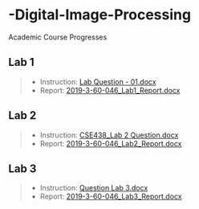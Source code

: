 # -Digital-Image-Processing
Academic Course Progresses

## Lab 1
> - Instruction: [Lab Question - 01.docx](https://github.com/Mi-Thun/Digital-Image-Processing/files/9839739/Lab.Question.-.01.docx)
> - Report: [2019-3-60-046_Lab1_Report.docx](https://github.com/Mi-Thun/Digital-Image-Processing/files/9839737/2019-3-60-046_Lab1_Report.docx)

## Lab 2
> - Instruction: [CSE438_Lab 2 Question.docx](https://github.com/Mi-Thun/Digital-Image-Processing/files/9875698/CSE438_Lab.2.Question.docx)
> - Report: [2019-3-60-046_Lab2_Report.docx](https://github.com/Mi-Thun/Digital-Image-Processing/files/9875694/2019-3-60-046_Lab2_Report.docx)

## Lab 3
> - Instruction: [Question Lab 3.docx](https://github.com/Mi-Thun/Digital-Image-Processing/files/9939852/Question.Lab.3.docx)
> - Report: [2019-3-60-046_Lab3_Report.docx](https://github.com/Mi-Thun/Digital-Image-Processing/files/9939850/2019-3-60-046_Lab3_Report.docx)
